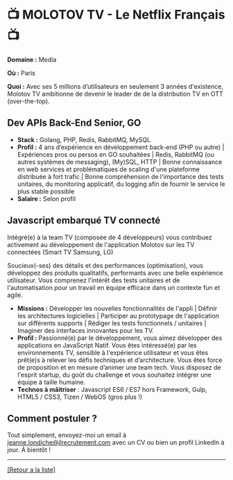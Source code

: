 # 📺 MOLOTOV  TV - Le Netflix Français 📺

**Domaine :** Media

**Où :** Paris

**Quoi :** Avec ses 5 millions d’utilisateurs en seulement 3 années d'existence, Molotov TV ambitionne de devenir le leader de de la distribution TV en OTT (over-the-top).

## Dev APIs Back-End Senior, GO

- **Stack :** Golang, PHP, Redis, RabbitMQ, MySQL
- **Profil :** 4 ans d’expérience en développement back-end (PHP ou autre) | Expériences pros ou persos en GO souhaitées | Redis, RabbitMQ (ou autres systèmes de messaging), (My)SQL, HTTP | Bonne connaissance en web services et problématiques de scaling d'une plateforme distribuée à fort trafic | Bonne compréhension de l'importance des tests unitaires, du monitoring applicatif, du logging afin de fournir le service le plus stable possible 
- **Salaire :** Selon profil

## Javascript embarqué TV connecté

Intégré(e) à la team TV (composée de 4 développeurs) vous contribuez activement au développement de l'application Molotov sur les TV connectées (Smart TV Samsung, LG)

Soucieux(-ses) des détails et des performances (optimisation), vous développez des produits qualitatifs, performants avec une belle expérience utilisateur. Vous comprenez l'intérêt des tests unitaires et de l'automatisation pour un travail en équipe efficace dans un contexte fun et agile.

- **Missions :** Développer les nouvelles fonctionnalités de l'appli | Définir les architectures logicielles | Participer au prototypage de l'application sur différents supports | Rédiger les tests fonctionnels / unitaires | Imaginer des interfaces innovantes pour les TV.
- **Profil :** Passionné(e) par le développement, vous aimez développer des applications en JavaScript Natif. Vous êtes intéressé(e) par les environnements TV, sensible à l'expérience utilisateur et vous êtes prêt(e)s à relever les défis techniques et d’architecture. Vous êtes force de proposition et en mesure d’animer une team tech. Vous disposez de l'esprit startup, du goût du challenge et vous souhaitez intégrer une équipe à taille humaine.
- **Technos à mâitriser** : Javascript ES6 / ES7 hors Framework, Gulp, HTML5 / CSS3, Tizen / WebOS (gros plus !)

## Comment postuler ?

Tout simplement, envoyez-moi un email à jeanne.londiche@jlrecrutement.com avec un CV ou bien un profil LinkedIn à jour. À bientôt ! 

----
<a href="https://github.com/jlondiche/job-board-php/blob/master/README.md">[Retour a la liste]</a>